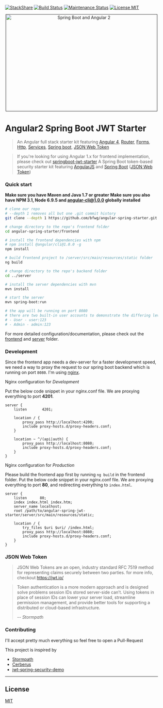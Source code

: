 [![StackShare](https://img.shields.io/badge/tech-stack-0690fa.svg?style=flat)](https://stackshare.io/bfwg/angular2-springboot-jwt-starter)
[![Build Status](https://travis-ci.org/bfwg/angular-spring-jwt-starter.svg?branch=master)](https://travis-ci.org/bfwg/angular-spring-jwt-starter)
[![Maintenance Status][status-image]][status-url]
[![License MIT](https://img.shields.io/badge/license-MIT-blue.svg)](https://github.com/bfwg/angular-spring-jwt-starter/blob/master/LICENSE)

<p align="center">
  <a href="" target="_blank">
    <img src="https://cloud.githubusercontent.com/assets/12819525/26094670/b0f6f192-39cf-11e7-8048-ab710b3dc1d1.png" alt="Spring Boot and Angular 2" width="500" height="320"/>
  </a>
</p>

# Angular2 Spring Boot JWT Starter
> An Angular full stack starter kit featuring [Angular 4](https://angular.io), [Router](https://angular.io/docs/ts/latest/guide/router.html), [Forms](https://angular.io/docs/ts/latest/guide/forms.html),
[Http](https://angular.io/docs/ts/latest/guide/server-communication.html),
[Services](https://gist.github.com/gdi2290/634101fec1671ee12b3e#_follow_@AngularClass_on_twitter),
[Spring boot](https://projects.spring.io/spring-boot/),
[JSON Web Token](https://jwt.io/)

> If you're looking for using Angular 1.x for frontend implementation, please check out [springboot-jwt-starter](https://github.com/bfwg/springboot-jwt-starter)
> A Spring Boot token-based security starter kit featuring [AngularJS](https://angularjs.org/) and [Spring Boot](https://projects.spring.io/spring-boot/) ([JSON Web Token](https://jwt.io/))

### Quick start
**Make sure you have Maven and Java 1.7 or greater**
**Make sure you also have NPM 3.1, Node 6.9.5 and angular-cli@1.0.0 globally installed**
```bash
# clone our repo
# --depth 1 removes all but one .git commit history
git clone --depth 1 https://github.com/bfwg/angular-spring-starter.git

# change directory to the repo's frontend folder
cd angular-spring-starter/frontend

# install the frontend dependencies with npm
# npm install @angular/cli@1.0.0 -g
npm install

# build frontend project to /server/src/main/resources/static folder
ng build

# change directory to the repo's backend folder
cd ../server

# install the server dependencies with mvn
mvn install

# start the server
mvn spring-boot:run

# the app will be running on port 8080
# there are two built-in user accounts to demonstrate the differing levels of access to the endpoints:
# - User - user:123
# - Admin - admin:123
```
For more detailed configuration/documentation, please check out the [frontend][frontend-doc] and [server][server-doc] folder.

### Development
Since the frontend app needs a dev-server for a faster development speed, we need a way to proxy the request to our spring boot backend which is running on port `8080`. I'm using [nginx](https://www.nginx.com/).

Nginx configuration for *Development* 

Put the below code snippet in your nginx.conf file.
We are proxying everything to port **4201**.
```
server {
    listen       4201;

    location / {
        proxy_pass http://localhost:4200;
        include proxy-hosts.d/proxy-headers.conf;
    }

    location ~ ^/(api|auth) {
        proxy_pass http://localhost:8080;
        include proxy-hosts.d/proxy-headers.conf;
    }
}
```
Nginx configuration for *Production* 

Please build the frontend app first by running `ng build` in the frontend folder. 
Put the below code snippet in your nginx.conf file.
We are proxying everything to port **80**, and redirecting everything to `index.html`.
```
server {
    listen      80;
    index index.html index.htm;
    server_name localhost;
    root /path/to/angular-spring-jwt-starter/server/src/main/resources/static;

    location / {
        try_files $uri $uri/ /index.html;
        proxy_pass http://localhost:8080;
        include proxy-hosts.d/proxy-headers.conf;
    }
}
```


### JSON Web Token
> JSON Web Tokens are an open, industry standard RFC 7519 method for representing claims securely between two parties.
for more info, checkout https://jwt.io/

> Token authentication is a more modern approach and is designed solve problems session IDs stored server-side can’t. Using tokens in place of session IDs can lower your server load, streamline permission management, and provide better tools for supporting a distributed or cloud-based infrastructure.
>
> -- <cite>Stormpath</cite>

### Contributing
I'll accept pretty much everything so feel free to open a Pull-Request

This project is inspired by
- [Stormpath](https://stormpath.com/blog/token-auth-spa)
- [Cerberus](https://github.com/brahalla/Cerberus)
- [jwt-spring-security-demo](https://github.com/szerhusenBC/jwt-spring-security-demo)

___

## License
 [MIT](/LICENSE)


[frontend-doc]: https://github.com/bfwg/angular-spring-jwt-starter/tree/master/frontend
[server-doc]: https://github.com/bfwg/angular-spring-jwt-starter/tree/master/server
[status-image]: https://img.shields.io/badge/status-maintained-brightgreen.svg
[status-url]: https://github.com/bfwg/angular-spring-jwt-starter
